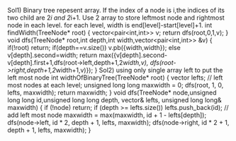 Sol1) Binary tree repesent array. If the index of a node is i,the indices of its two child are 2*i and 2*i+1. Use 2 array to store leftmost node and rightmost node in each level. for each level, width is end[level]-start[level]+1.
int findWidth(TreeNode* root)
{
vector<pair<int,int>> v;
return dfs(root,0,1,v);
}
void dfs(TreeNode* root,int depth,int width,vector<pair<int,int>> &v)
{
if(!root) return;
if(depth==v.size()) v.pb({width,width});
else v[depth].second=width;
return max({v[depth].second-v[depth].first+1,dfs(root->left,depth+1,2*width,v), dfs(root->right,depth+1,2*width+1,v)});
}
Sol2) using only single array left to put the left most node
int widthOfBinaryTree(TreeNode* root) {
vector<long long int> lefts; // left most nodes at each level;
unsigned long long maxwidth = 0;
dfs(root, 1, 0, lefts, maxwidth);
return maxwidth;
}
void dfs(TreeNode* node,unsigned long long id,unsigned long long depth, vector<long long int>& lefts, unsigned long long& maxwidth) {
if (!node) return;
if (depth >= lefts.size()) lefts.push_back(id);  // add left most node
maxwidth = max(maxwidth, id + 1 - lefts[depth]);
dfs(node->left, id * 2, depth + 1, lefts, maxwidth);
dfs(node->right, id * 2 + 1, depth + 1, lefts, maxwidth);
}